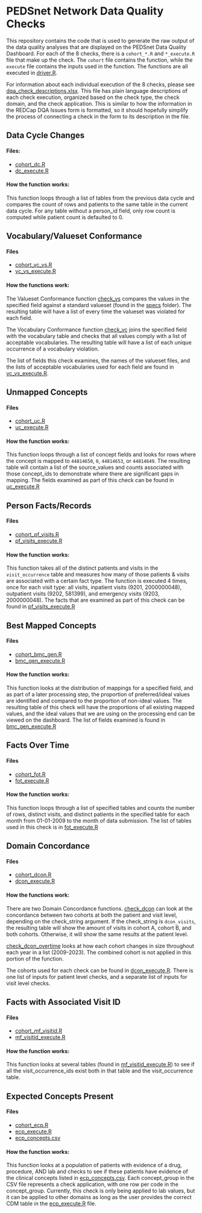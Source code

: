 # PEDSnet Network Data Quality Checks

This repository contains the code that is used to generate the raw output of the data quality analyses that are displayed on the PEDSnet Data Quality Dashboard. For each of the 8 checks, there is a `cohort_*.R` and `*_execute.R` file that make up the check. The `cohort` file contains the function, while the `execute` file contains the inputs used in the function. The functions are all executed in [driver.R](code/driver.R).

For information about each individual execution of the 8 checks, please see [dqa_check_descriptions.xlsx](dqa_check_descriptions.xlsx). This file has plain language descriptions of each check execution, organized based on the check type, the check domain, and the check application. This is similar to how the information in the REDCap DQA Issues form is formatted, so it should hopefully simplify the process of connecting a check in the form to its description in the file.

## Data Cycle Changes

#### Files:

-   [cohort_dc.R](code/cohort_dc.R)
-   [dc_execute.R](code/dc_execute.R)

#### How the function works:

This function loops through a list of tables from the previous data cycle and compares the count of rows and patients to the same table in the current data cycle. For any table without a person_id field, only row count is computed while patient count is defaulted to 0.

## Vocabulary/Valueset Conformance

#### Files

-   [cohort_vc_vs.R](code/cohort_vc_vs.R)
-   [vc_vs_execute.R](code/vc_vs_execute.R)

#### How the functions work:

The Valueset Conformance function [check_vs](code/cohort_vc_vs.R#L2-L72) compares the values in the specified field against a standard valueset (found in the [specs](specs) folder). The resulting table will have a list of every time the valueset was violated for each field.

The Vocabulary Conformance function [check_vc](code/cohort_vc_vs.R#L77-L118) joins the specified field with the vocabulary table and checks that all values comply with a list of acceptable vocabularies. The resulting table will have a list of each unique occurrence of a vocabulary violation.

The list of fields this check examines, the names of the valueset files, and the lists of acceptable vocabularies used for each field are found in [vc_vs_execute.R](code/vc_vs_execute.R).

## Unmapped Concepts

#### Files

-   [cohort_uc.R](code/cohort_uc.R)
-   [uc_execute.R](code/uc_execute.R)

#### How the function works:

This function loops through a list of concept fields and looks for rows where the concept is mapped to `44814650`, `0`, `44814653`, or `44814649`. The resulting table will contain a list of the source_values and counts associated with those concept_ids to demonstrate where there are significant gaps in mapping. The fields examined as part of this check can be found in [uc_execute.R](code/uc_execute.R)

## Person Facts/Records

#### Files

-   [cohort_pf_visits.R](code/cohort_pf_visits.R)
-   [pf_visits_execute.R](code/pf_visits_execute.R)

#### How the function works:

This function takes all of the distinct patients and visits in the `visit_occurrence` table and measures how many of those patients & visits are associated with a certain fact type. The function is executed 4 times, once for each visit type: all visits, inpatient visits (9201, 2000000048), outpatient visits (9202, 581399), and emergency visits (9203, 2000000048). The facts that are examined as part of this check can be found in [pf_visits_execute.R](code/pf_visits_execute.R)

## Best Mapped Concepts

#### Files

- [cohort_bmc_gen.R](code/cohort_bmc_gen.R)
- [bmc_gen_execute.R](code/bmc_gen_execute.R)

#### How the function works:

This function looks at the distribution of mappings for a specified field, and as part of a later processing step, the proportion of preferred/ideal values are identified and compared to the proportion of non-ideal values. The resulting table of this check will have the proportions of all existing mapped values, and the ideal values that we are using on the processing end can be viewed on the dashboard. The list of fields examined is found in [bmc_gen_execute.R](code/bmc_gen_execute.R)

## Facts Over Time

#### Files

- [cohort_fot.R](code/cohort_fot.R)
- [fot_execute.R](code/fot_execute.R)

#### How the function works:

This function loops through a list of specified tables and counts the number of rows, distinct visits, and distinct patients in the specified table for each month from 01-01-2009 to the month of data submission. The list of tables used in this check is in [fot_execute.R](code/fot_execute.R)

## Domain Concordance

#### Files

- [cohort_dcon.R](code/cohort_dcon.R)
- [dcon_execute.R](code/dcon_execute.R)

#### How the functions work:

There are two Domain Concordance functions. [check_dcon](code/cohort_dcon.R#L155-L234) can look at the concordance between two cohorts at both the patient and visit level, depending on the check_string argument. If the check_string is `dcon_visits`, the resulting table will show the amount of visits in cohort A, cohort B, and both cohorts. Otherwise, it will show the same results at the patient level.

[check_dcon_overtime](code/cohort_dcon.R#L237-L315) looks at how each cohort changes in size throughout each year in a list (2009-2023). The combined cohort is not applied in this portion of the function.

The cohorts used for each check can be found in [dcon_execute.R](code/dcon_execute.R). There is one list of inputs for patient level checks, and a separate list of inputs for visit level checks.

## Facts with Associated Visit ID

#### Files

- [cohort_mf_visitid.R](code/cohort_mf_visitid.R)
- [mf_visitid_execute.R](code/mf_visitid_execute.R)

#### How the function works:

This function looks at several tables (found in [mf_visitid_execute.R](code/mf_visitid_execute.R)) to see if all the visit_occurrence_ids exist both in that table and the visit_occurrence table. 

## Expected Concepts Present

#### Files

- [cohort_ecp.R](code/cohort_ecp.R)
- [ecp_execute.R](code/ecp_execute.R)
- [ecp_concepts.csv](specs/ecp_concepts.csv)

#### How the function works:

This function looks at a population of patients with evidence of a drug, procedure, AND lab and checks to see if these patients have evidence of the clinical concepts listed in [ecp_concepts.csv](specs/ecp_concepts.csv). Each concept_group in the CSV file represents a check application, with one row per code in the concept_group. Currently, this check is only being applied to lab values, but it can be applied to other domains as long as the user provides the correct CDM table in the [ecp_execute.R](code/ecp_execute.R) file.
